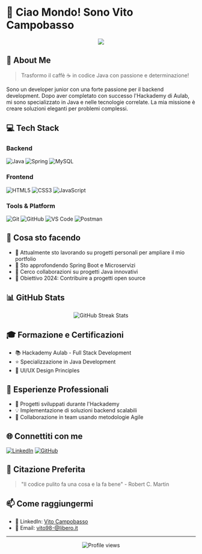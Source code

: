 # 👋 Ciao Mondo! Sono Vito Campobasso

<div align="center">
  <img src="https://readme-typing-svg.herokuapp.com/?lines=Full+Stack+Developer+Junior;Java+Specialist;Backend+Enthusiast&center=true&width=380&height=50">
</div>

## 🚀 About Me

> Trasformo il caffè ☕ in codice Java con passione e determinazione!

Sono un developer junior con una forte passione per il backend development. Dopo aver completato con successo l'Hackademy di Aulab, mi sono specializzato in Java e nelle tecnologie correlate. La mia missione è creare soluzioni eleganti per problemi complessi.

## 💻 Tech Stack

### Backend
![Java](https://img.shields.io/badge/Java-ED8B00?style=for-the-badge&logo=java&logoColor=white)
![Spring](https://img.shields.io/badge/Spring-6DB33F?style=for-the-badge&logo=spring&logoColor=white)
![MySQL](https://img.shields.io/badge/MySQL-005C84?style=for-the-badge&logo=mysql&logoColor=white)

### Frontend
![HTML5](https://img.shields.io/badge/HTML5-E34F26?style=for-the-badge&logo=html5&logoColor=white)
![CSS3](https://img.shields.io/badge/CSS3-1572B6?style=for-the-badge&logo=css3&logoColor=white)
![JavaScript](https://img.shields.io/badge/JavaScript-323330?style=for-the-badge&logo=javascript&logoColor=F7DF1E)

### Tools & Platform
![Git](https://img.shields.io/badge/GIT-E44C30?style=for-the-badge&logo=git&logoColor=white)
![GitHub](https://img.shields.io/badge/GitHub-100000?style=for-the-badge&logo=github&logoColor=white)
![VS Code](https://img.shields.io/badge/VSCode-0078D4?style=for-the-badge&logo=visual%20studio%20code&logoColor=white)
![Postman](https://img.shields.io/badge/Postman-FF6C37?style=for-the-badge&logo=Postman&logoColor=white)

## 🎯 Cosa sto facendo

- 🔭 Attualmente sto lavorando su progetti personali per ampliare il mio portfolio
- 🌱 Sto approfondendo Spring Boot e Microservizi
- 👯 Cerco collaborazioni su progetti Java innovativi
- 🎯 Obiettivo 2024: Contribuire a progetti open source

## 📊 GitHub Stats

<div align="center">
  <img src="https://github-readme-streak-stats.herokuapp.com/?user=VitoCampobasso&theme=dark" alt="GitHub Streak Stats">
</div>

## 🎓 Formazione e Certificazioni

- 📚 Hackademy Aulab - Full Stack Development
- ⭐ Specializzazione in Java Development
- 🎨 UI/UX Design Principles

## 💼 Esperienze Professionali

- 🚀 Progetti sviluppati durante l'Hackademy
- 💡 Implementazione di soluzioni backend scalabili
- 🤝 Collaborazione in team usando metodologie Agile

## 🌐 Connettiti con me

[![LinkedIn](https://img.shields.io/badge/LinkedIn-0077B5?style=for-the-badge&logo=linkedin&logoColor=white)](www.linkedin.com/in/vito-campobasso-junior-developer)
[![GitHub](https://img.shields.io/badge/GitHub-100000?style=for-the-badge&logo=github&logoColor=white)](https://github.com/VitoCampobasso)

## 💭 Citazione Preferita

> "Il codice pulito fa una cosa e la fa bene" - Robert C. Martin

## 📫 Come raggiungermi

- 💼 LinkedIn: [Vito Campobasso](www.linkedin.com/in/vito-campobasso-junior-developer)
- 📧 Email: vito98-@libero.it

---

<div align="center">
  <img src="https://komarev.com/ghpvc/?username=VitoCampobasso&color=blueviolet" alt="Profile views">
</div>

